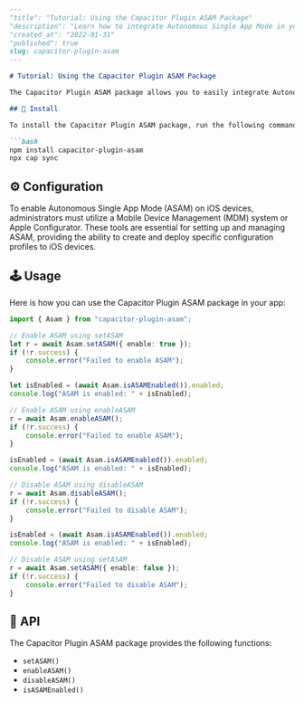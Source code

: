 ```markdown
---
"title": "Tutorial: Using the Capacitor Plugin ASAM Package"
"description": "Learn how to integrate Autonomous Single App Mode in your iOS app using the Capacitor Plugin ASAM package."
"created_at": "2022-01-31"
"published": true
slug: capacitor-plugin-asam
---

# Tutorial: Using the Capacitor Plugin ASAM Package

The Capacitor Plugin ASAM package allows you to easily integrate Autonomous Single App Mode in your iOS app. This feature is useful for creating focused, distraction-free user experiences in educational, testing, or kiosk applications.

## 📍 Install

To install the Capacitor Plugin ASAM package, run the following commands:

```bash
npm install capacitor-plugin-asam
npx cap sync
```

## ⚙️ Configuration

To enable Autonomous Single App Mode (ASAM) on iOS devices, administrators must utilize a Mobile Device Management (MDM) system or Apple Configurator. These tools are essential for setting up and managing ASAM, providing the ability to create and deploy specific configuration profiles to iOS devices.

## 🕹️ Usage

Here is how you can use the Capacitor Plugin ASAM package in your app:

```typescript
import { Asam } from "capacitor-plugin-asam";

// Enable ASAM using setASAM
let r = await Asam.setASAM({ enable: true });
if (!r.success) {
    console.error("Failed to enable ASAM");
}

let isEnabled = (await Asam.isASAMEnabled()).enabled;
console.log("ASAM is enabled: " + isEnabled);

// Enable ASAM using enableASAM
r = await Asam.enableASAM();
if (!r.success) {
    console.error("Failed to enable ASAM");
}

isEnabled = (await Asam.isASAMEnabled()).enabled;
console.log("ASAM is enabled: " + isEnabled);

// Disable ASAM using disableASAM
r = await Asam.disableASAM();
if (!r.success) {
    console.error("Failed to disable ASAM");
}

isEnabled = (await Asam.isASAMEnabled()).enabled;
console.log("ASAM is enabled: " + isEnabled);

// Disable ASAM using setASAM
r = await Asam.setASAM({ enable: false });
if (!r.success) {
    console.error("Failed to disable ASAM");
}
```

## 🧮 API

The Capacitor Plugin ASAM package provides the following functions:

- `setASAM()`
- `enableASAM()`
- `disableASAM()`
- `isASAMEnabled()`

```  
